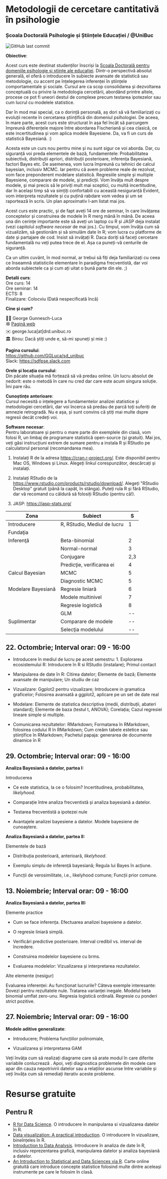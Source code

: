 # Metodologii de cercetare cantitativă în psihologie

### Școala Doctorală Psihologie și Științele Educației / \@UniBuc

![GitHub last commit](https://img.shields.io/github/last-commit/GGLuca/sd_unibuc?label=last%20update%253A%20&style=flat-square)

**Obiective**:

Acest curs este destinat studenților înscriși la [Școala Doctorală pentru domeniile psihologie și științe ale educației](http://doctorat.unibuc.ro/psihologie/prezentarea-scolii/). Dintr-o perspectivă absolut generală, el oferă o introducere în subiecte avansate de statistică sau metodologie, cu accent pe înțelegerea inferenței în științele comportamentale și sociale. Cursul are ca scop consolidarea și dezvoltarea conceptuală cu privire la metodologia cercetării, abordând printre altele, procese ce pot fi uneori destul de complexe precum testarea ipotezelor sau cum lucrul cu modelele statistice.

Dar în mod mai special, ca o dorință personală, aș dori să vă familiarizați cu evoluții recente în cercetarea științifică din domeniul psihologiei. De aceea, în mare parte, acest curs este structurat în așa fel încât să parcurgem împreună diferențele majore între abordarea Fischeriană și cea clasică, ce este incertitudinea și vom aplica modele Bayesiene. Da, va fi un curs de statistică Bayesiană. :)

Acesta este un curs nou pentru mine și nu sunt sigur ce voi aborda. Dar, cu siguranță voi preda elementele de bază, fundamentele: Probabilitatea subiectivă, distribuții apriori, distribuții posterioare, inferența Bayesiană, factori Bayes etc. De asemenea, vom lucra împreună cu tehnici de calcul bayesian, inclusiv MCMC. Iar pentru că avem probleme reale de rezolvat, vom face preponderent modelare statistică. Regresiile simple și multiple Bayesiene, comparare de modele, și predicții. Vom învăța mult despre modele, și mai precis să le priviți mult mai sceptici, cu multă incertitudine, dar în același timp să va simțiți confortabili cu această nesiguranță Evident, vom interpreta rezultatele și cu puțină rabdare vom vedea și um se raportează în scris. Un plan aproximativ l-am listat mai jos.

Acest curs este practic, și de fapt aveți 14 ore de seminar, în care învățarea conceptelor și construirea de modele în R merg mână în mână. De aceea una din cerințe importante este să aveți un laptop cu R și JASP deja instalat (vezi capitolul *software necesar* de mai jos.). Cu timpul, vom învăța cum să vizualizăm, să gestionăm și să simulăm date în R; vom lucra cu platforme de date și partajare de cod. Insist să invățați R. Daca doriți să faceți cercetare fundamentală nu veți putea trece de el. Așa ca puneți-vă centurile de siguranță.

Ca un ultim cuvânt, în mod normal, ar trebui să fiți deja familiarizați cu ceea ce înseamnă statisticile elementare în paradigma frecventistă, dar voi aborda subiectele ca și cum ați uitat o bună parte din ele. ;)

**Detalii curs**:\
Ore curs: 14\
Ore seminar: 14\
ECTS: 8\
Finalizare: Colocviu (Dată nespecificată încă)

**Cine și cum?**

:man_teacher: George Gunnesch-Luca\
:spider_web: [Pagină web](https://www.psychologie.rw.fau.de/team/wissenschaftliche-mitarbeiterinnen/george-luca/)\
:envelope: george.luca[at]drd.unibuc.ro\
:classical_building: Birou: Dacă știți unde e, să-mi spuneți și mie :)

**Pagina cursului**:\
<https://github.com/GGLuca/sd_unibuc>\
Slack: <https://sdfpse.slack.com>

**Orele și locația cursului**:\
Din păcate situația mă forțează să vă predau online. Un lucru absolut de nedorit: este o metodă în care nu cred dar care este acum singura soluție. Îmi pare rău.

**Cunoștințe anterioare**:\
Cursul necesită o ințelegere a fundamentelor analizei statistice și metodologiei cercetării, dar voi încerca să predau de parcă toți suferiți de amnezie retrogradă. Nu e așa, și sunt convins că știți mai multe dspre regresii decât credeți voi.

**Software necesar**:\
Pentru laboratoare și pentru o mare parte din exemplele din clasă, vom folosi R, un limbaj de programare statistică open-source (și gratuit). Mai jos, veți găsi instrucțiuni extrem de sumare pentru a instala R și RStudio pe calculatorul personal (recomandarea mea).

1.  Instalați R de la adresa <https://cran.r-project.org/>. Este disponibil pentru Mac OS, Windows și Linux. Alegeți linkul corespunzător, descărcați și instalați.

2.  Instalați RStudio de la <https://www.rstudio.com/products/rstudio/download/>. Alegeți "RStudio Desktop" gratuit (până la capăt, în stânga). Puteți rula R și fără RStudio, dar vă recomand cu căldură să folosiți RStudio (pentru că!).

3.  JASP: <https://jasp-stats.org/>

| Zona               | Subiect                     | S   |
|--------------------|-----------------------------|-----|
| Introducere        | R, RStudio, Mediul de lucru | 1   |
| Fundaţia           |                             |     |
| Inferenţă          | Beta-binomial               | 2   |
|                    | Normal-normal               | 3   |
|                    | Conjugare                   | 2,3 |
|                    | Predicţie, verificarea ei   | 4   |
| Calcul Bayesian    | MCMC                        | 5   |
|                    | Diagnostic MCMC             | 5   |
| Modelare Bayesiană | Regresie liniară            | 6   |
|                    | Modele multinivel           | 7   |
|                    | Regresie logistică          | 8   |
|                    | GLM                         | --  |
| Suplimentar        | Comparare de modele         | --  |
|                    | Selecţia modelului          | --  |

## 22. Octombrie; Interval orar: 09 - 16:00

-   Introducere în mediul de lucru pe acest semestru: 1. Explorarea ecosistemului R: Introducere în R si RStudio (instalare); Primul contact

-   Manipularea de date în R: Citirea datelor; Elemente de bază; Elemente avansate de manipulare; Un studiu de caz

-   Vizualizare: Ggplot2 pentru vizualizare; Introducere in gramatica graficelor; Folosirea avansată a ggplot2, aplicare pe un set de date real

-   Modelare: Elemente de statistica descriptiva (medii, distribuții, abateri standard); Elemente de baza (testul t, ANOVA); Corelația; Cazul regresiei lineare simple si multiple.

-   Comunicarea rezultatelor: RMarkdown; Formatarea în RMarkdown, folosirea codului R în RMarkdown; Cum creăm tabele estetice sau științifice în RMarkdown; Pachetul papaja: generarea de documente dinamice în R

## 29. Octombrie; Interval orar: 09 - 16:00

**Analiza Bayesiană a datelor, partea I:**

Introducerea

-   Ce este statistica, la ce o folosim? Incertitudinea, probabilitatea, *likelyhood*.

-   Comparație între analiza frecventistă și analiza bayesiană a datelor.

-   Testarea frecventistă a ipotezei nule

-   Avantajele analizei bayesiene a datelor. Modele bayesiene de cunoaștere.

**Analiza Bayesiană a datelor, partea II:**

Elementele de bază

-   Distribuția posterioară, anterioară, *likelyhood*.

-   Exemplu simplu de inferență bayesiană; Regula lui Bayes în acțiune.

-   Funcții de verosimilitate, i.e., likelyhood comune; Funcții prior comune.

## 13. Noiembrie; Interval orar: 09 - 16:00

**Analiza Bayesiană a datelor, partea III:**

Elemente practice

-   Cum se face inferența. Efectuarea analizei bayesiene a datelor.

-   O regresie liniară simplă.

-   Verificări predictive posterioare. Interval credibil vs. interval de încredere.

-   Construirea modelelor bayesiene cu brms.

-   Evaluarea modelelor: Vizualizarea și interpretarea rezultatelor.

Alte elemente (nesigur)

Evaluarea inferenței: Au funcționat lucrurile? Câteva exemple interesante: Dovezi pentru rezultatele nule. Tratarea varianței inegale. Modelul beta binomial umflat zero-unu. Regresia logistică ordinală. Regresie cu ponderi strict pozitive.

## 27. Noiembrie; Interval orar: 09 - 16:00

**Modele aditive generalizate**:

-   Introducere; Problema funcțiilor polinomiale,

-   Vizualizarea și interpretarea GAM

Veți învăța cum să realizați diagrame care să arate modul în care diferite variabile conlucrează . Apoi, veți diagnostica problemele din modele care apar din cauza nepotrivirii datelor sau a relațiilor ascunse între variabile și veți învăța cum să remediați iterativ aceste probleme.

# Resurse gratuite

## Pentru R

-   [R for Data Science](https://r4ds.had.co.nz). O introducere în manipularea si vizualizarea datelor în R.
-   [Data visualization: A practical introduction](http://socviz.co). O introducere în vizualizare, bineînțeles în R.
-   [Introduction to Data Analysis](https://michael-franke.github.io/intro-data-analysis/index.html). Introducere în analiza de date în R, inclusiv reprezentarea grafică, manipularea datelor și analiza bayesiană a datelor.
-   [An Introduction to Statistical and Data Sciences via R](https://moderndive.com/). Carte online gratuită care introduce concepte statistice folosind multe dintre aceleași instrumente pe care le folosim în clasă.

